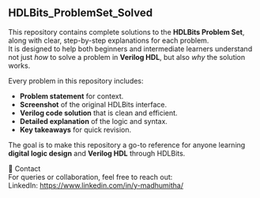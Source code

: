 ## HDLBits_ProblemSet_Solved

This repository contains complete solutions to the **HDLBits Problem Set**, along with clear, step-by-step explanations for each problem.  
It is designed to help both beginners and intermediate learners understand not just *how* to solve a problem in **Verilog HDL**, but also *why* the solution works.

Every problem in this repository includes:
- **Problem statement** for context.
- **Screenshot** of the original HDLBits interface.
- **Verilog code solution** that is clean and efficient.
- **Detailed explanation** of the logic and syntax.
- **Key takeaways** for quick revision.

The goal is to make this repository a go-to reference for anyone learning **digital logic design** and **Verilog HDL** through HDLBits.

📧 Contact<br>
For queries or collaboration, feel free to reach out:<br>
LinkedIn: https://www.linkedin.com/in/y-madhumitha/
